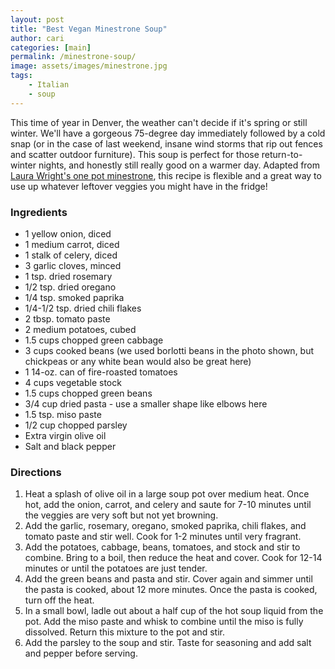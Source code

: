 ```yaml
---
layout: post
title: "Best Vegan Minestrone Soup"
author: cari
categories: [main]
permalink: /minestrone-soup/
image: assets/images/minestrone.jpg
tags:
    - Italian
    - soup
---
```


This time of year in Denver, the weather can't decide if it's spring or still winter. We'll have a gorgeous 75-degree day immediately followed by a cold snap (or in the case of last weekend, insane wind storms that rip out fences and scatter outdoor furniture). This soup is perfect for those return-to-winter nights, and honestly still really good on a warmer day. Adapted from [Laura Wright's one pot minestrone](https://thefirstmess.com/2024/01/05/vegan-minestrone-soup/), this recipe is flexible and a great way to use up whatever leftover veggies you might have in the fridge!

<h3> Ingredients </h3>

- 1 yellow onion, diced
- 1 medium carrot, diced
- 1 stalk of celery, diced
- 3 garlic cloves, minced
- 1 tsp. dried rosemary
- 1/2 tsp. dried oregano
- 1/4 tsp. smoked paprika
- 1/4-1/2 tsp. dried chili flakes
- 2 tbsp. tomato paste
- 2 medium potatoes, cubed
- 1.5 cups chopped green cabbage
- 3 cups cooked beans (we used borlotti beans in the photo shown, but chickpeas or any white bean would also be great here)
- 1 14-oz. can of fire-roasted tomatoes
- 4 cups vegetable stock
- 1.5 cups chopped green beans
- 3/4 cup dried pasta - use a smaller shape like elbows here
- 1.5 tsp. miso paste
- 1/2 cup chopped parsley
- Extra virgin olive oil
- Salt and black pepper

<h3> Directions </h3>

1. Heat a splash of olive oil in a large soup pot over medium heat. Once hot, add the onion, carrot, and celery and saute for 7-10 minutes until the veggies are very soft but not yet browning.
2. Add the garlic, rosemary, oregano, smoked paprika, chili flakes, and tomato paste and stir well. Cook for 1-2 minutes until very fragrant.
3. Add the potatoes, cabbage, beans, tomatoes, and stock and stir to combine. Bring to a boil, then reduce the heat and cover. Cook for 12-14 minutes or until the potatoes are just tender.
4. Add the green beans and pasta and stir. Cover again and simmer until the pasta is cooked, about 12 more minutes. Once the pasta is cooked, turn off the heat.
5. In a small bowl, ladle out about a half cup of the hot soup liquid from the pot. Add the miso paste and whisk to combine until the miso is fully dissolved. Return this mixture to the pot and stir.
6. Add the parsley to the soup and stir. Taste for seasoning and add salt and pepper before serving.
